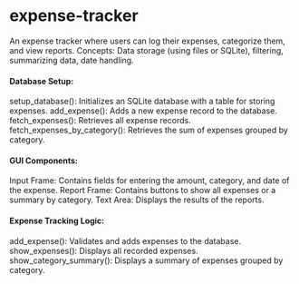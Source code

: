 # expense-tracker
An expense tracker where users can log their expenses, categorize them, and view reports. Concepts: Data storage (using files or SQLite), filtering, summarizing data, date handling.


#### Database Setup:
setup_database(): Initializes an SQLite database with a table for storing expenses.
add_expense(): Adds a new expense record to the database.
fetch_expenses(): Retrieves all expense records.
fetch_expenses_by_category(): Retrieves the sum of expenses grouped by category.

#### GUI Components:
Input Frame: Contains fields for entering the amount, category, and date of the expense.
Report Frame: Contains buttons to show all expenses or a summary by category.
Text Area: Displays the results of the reports.

#### Expense Tracking Logic:
add_expense(): Validates and adds expenses to the database.
show_expenses(): Displays all recorded expenses.
show_category_summary(): Displays a summary of expenses grouped by category.

